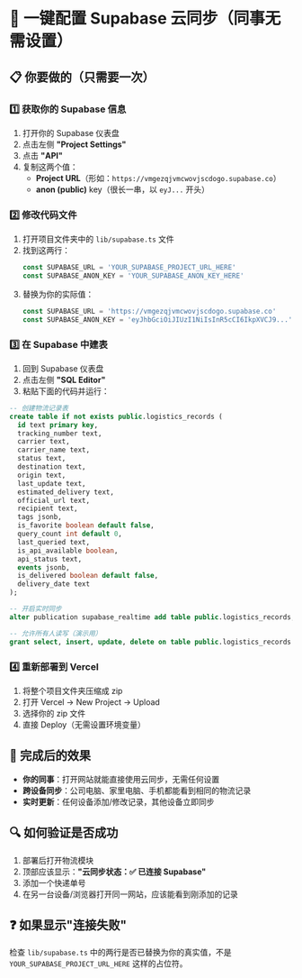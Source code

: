 # 🚀 一键配置 Supabase 云同步（同事无需设置）

## 📋 你要做的（只需要一次）

### 1️⃣ 获取你的 Supabase 信息
1. 打开你的 Supabase 仪表盘
2. 点击左侧 **"Project Settings"**
3. 点击 **"API"**
4. 复制这两个值：
   - **Project URL**（形如：`https://vmgezqjvmcwovjscdogo.supabase.co`）
   - **anon (public)** key（很长一串，以 `eyJ...` 开头）

### 2️⃣ 修改代码文件
1. 打开项目文件夹中的 `lib/supabase.ts` 文件
2. 找到这两行：
   ```typescript
   const SUPABASE_URL = 'YOUR_SUPABASE_PROJECT_URL_HERE'
   const SUPABASE_ANON_KEY = 'YOUR_SUPABASE_ANON_KEY_HERE'
   ```
3. 替换为你的实际值：
   ```typescript
   const SUPABASE_URL = 'https://vmgezqjvmcwovjscdogo.supabase.co'
   const SUPABASE_ANON_KEY = 'eyJhbGciOiJIUzI1NiIsInR5cCI6IkpXVCJ9...'
   ```

### 3️⃣ 在 Supabase 中建表
1. 回到 Supabase 仪表盘
2. 点击左侧 **"SQL Editor"**
3. 粘贴下面的代码并运行：

```sql
-- 创建物流记录表
create table if not exists public.logistics_records (
  id text primary key,
  tracking_number text,
  carrier text,
  carrier_name text,
  status text,
  destination text,
  origin text,
  last_update text,
  estimated_delivery text,
  official_url text,
  recipient text,
  tags jsonb,
  is_favorite boolean default false,
  query_count int default 0,
  last_queried text,
  is_api_available boolean,
  api_status text,
  events jsonb,
  is_delivered boolean default false,
  delivery_date text
);

-- 开启实时同步
alter publication supabase_realtime add table public.logistics_records;

-- 允许所有人读写（演示用）
grant select, insert, update, delete on table public.logistics_records to anon;
```

### 4️⃣ 重新部署到 Vercel
1. 将整个项目文件夹压缩成 zip
2. 打开 Vercel → New Project → Upload
3. 选择你的 zip 文件
4. 直接 Deploy（无需设置环境变量）

## 🎉 完成后的效果

- **你的同事**：打开网站就能直接使用云同步，无需任何设置
- **跨设备同步**：公司电脑、家里电脑、手机都能看到相同的物流记录
- **实时更新**：任何设备添加/修改记录，其他设备立即同步

## 🔍 如何验证是否成功

1. 部署后打开物流模块
2. 顶部应该显示：**"云同步状态：✅ 已连接 Supabase"**
3. 添加一个快递单号
4. 在另一台设备/浏览器打开同一网站，应该能看到刚添加的记录

## ❓ 如果显示"连接失败"

检查 `lib/supabase.ts` 中的两行是否已替换为你的真实值，不是 `YOUR_SUPABASE_PROJECT_URL_HERE` 这样的占位符。 